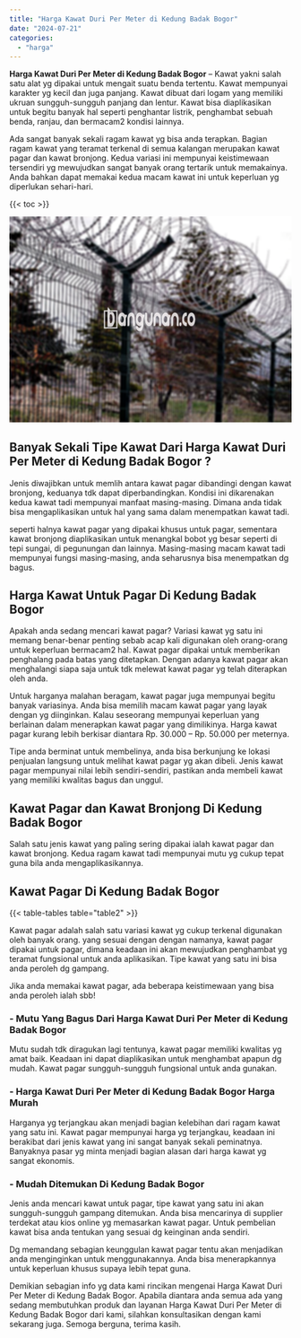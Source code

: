 ```yaml
---
title: "Harga Kawat Duri Per Meter di Kedung Badak Bogor"
date: "2024-07-21"
categories: 
  - "harga"
---
```


**Harga Kawat Duri Per Meter di Kedung Badak Bogor** – Kawat yakni salah satu alat yg dipakai untuk mengait suatu benda tertentu. Kawat mempunyai karakter yg kecil dan juga panjang. Kawat dibuat dari logam yang memiliki ukruan sungguh-sungguh panjang dan lentur. Kawat bisa diaplikasikan untuk begitu banyak hal seperti penghantar listrik, penghambat sebuah benda, ranjau, dan bermacam2 kondisi lainnya.

Ada sangat banyak sekali ragam kawat yg bisa anda terapkan. Bagian ragam kawat yang teramat terkenal di semua kalangan merupakan kawat pagar dan kawat bronjong. Kedua variasi ini mempunyai keistimewaan tersendiri yg mewujudkan sangat banyak orang tertarik untuk memakainya. Anda bahkan dapat memakai kedua macam kawat ini untuk keperluan yg diperlukan sehari-hari.

{{< toc >}}

![Harga Kawat Duri Per Meter di Kedung Badak Bogor](/images/jual-kawat-murah37.png)

## Banyak Sekali Tipe Kawat Dari Harga Kawat Duri Per Meter di Kedung Badak Bogor ?

Jenis diwajibkan untuk memlih antara kawat pagar dibandingi dengan kawat bronjong, keduanya tdk dapat diperbandingkan. Kondisi ini dikarenakan kedua kawat tadi mempunyai manfaat masing-masing. Dimana anda tidak bisa mengaplikasikan untuk hal yang sama dalam menempatkan kawat tadi.

seperti halnya kawat pagar yang dipakai khusus untuk pagar, sementara kawat bronjong diaplikasikan untuk menangkal bobot yg besar seperti di tepi sungai, di pegunungan dan lainnya. Masing-masing macam kawat tadi mempunyai fungsi masing-masing, anda seharusnya bisa menempatkan dg bagus.

## Harga Kawat Untuk Pagar Di Kedung Badak Bogor

Apakah anda sedang mencari kawat pagar? Variasi kawat yg satu ini memang benar-benar penting sebab acap kali digunakan oleh orang-orang untuk keperluan bermacam2 hal. Kawat pagar dipakai untuk memberikan penghalang pada batas yang ditetapkan. Dengan adanya kawat pagar akan menghalangi siapa saja untuk tdk melewat kawat pagar yg telah diterapkan oleh anda.

Untuk harganya malahan beragam, kawat pagar juga mempunyai begitu banyak variasinya. Anda bisa memilih macam kawat pagar yang layak dengan yg diinginkan. Kalau seseorang mempunyai keperluan yang berlainan dalam menerapkan kawat pagar yang dimilikinya. Harga kawat pagar kurang lebih berkisar diantara Rp. 30.000 – Rp. 50.000 per meternya.

Tipe anda berminat untuk membelinya, anda bisa berkunjung ke lokasi penjualan langsung untuk melihat kawat pagar yg akan dibeli. Jenis kawat pagar mempunyai nilai lebih sendiri-sendiri, pastikan anda membeli kawat yang memiliki kwalitas bagus dan unggul.

## Kawat Pagar dan Kawat Bronjong Di Kedung Badak Bogor

Salah satu jenis kawat yang paling sering dipakai ialah kawat pagar dan kawat bronjong. Kedua ragam kawat tadi mempunyai mutu yg cukup tepat guna bila anda mengaplikasikannya.

## Kawat Pagar Di Kedung Badak Bogor

{{< table-tables table="table2" >}}

Kawat pagar adalah salah satu variasi kawat yg cukup terkenal digunakan oleh banyak orang. yang sesuai dengan dengan namanya, kawat pagar dipakai untuk pagar, dimana keadaan ini akan mewujudkan penghambat yg teramat fungsional untuk anda aplikasikan. Tipe kawat yang satu ini bisa anda peroleh dg gampang.

Jika anda memakai kawat pagar, ada beberapa keistimewaan yang bisa anda peroleh ialah sbb!

### \- Mutu Yang Bagus Dari Harga Kawat Duri Per Meter di Kedung Badak Bogor

Mutu sudah tdk diragukan lagi tentunya, kawat pagar memiliki kwalitas yg amat baik. Keadaan ini dapat diaplikasikan untuk menghambat apapun dg mudah. Kawat pagar sungguh-sungguh fungsional untuk anda gunakan.

### \- Harga Kawat Duri Per Meter di Kedung Badak Bogor Harga Murah

Harganya yg terjangkau akan menjadi bagian kelebihan dari ragam kawat yang satu ini. Kawat pagar mempunyai harga yg terjangkau, keadaan ini berakibat dari jenis kawat yang ini sangat banyak sekali peminatnya. Banyaknya pasar yg minta menjadi bagian alasan dari harga kawat yg sangat ekonomis.

### \- Mudah Ditemukan Di Kedung Badak Bogor

Jenis anda mencari kawat untuk pagar, tipe kawat yang satu ini akan sungguh-sungguh gampang ditemukan. Anda bisa mencarinya di supplier terdekat atau kios online yg memasarkan kawat pagar. Untuk pembelian kawat bisa anda tentukan yang sesuai dg keinginan anda sendiri.

Dg memandang sebagian keunggulan kawat pagar tentu akan menjadikan anda menginginkan untuk menggunakannya. Anda bisa menerapkannya untuk keperluan khusus supaya lebih tepat guna.

Demikian sebagian info yg data kami rincikan mengenai Harga Kawat Duri Per Meter di Kedung Badak Bogor. Apabila diantara anda semua ada yang sedang membutuhkan produk dan layanan Harga Kawat Duri Per Meter di Kedung Badak Bogor dari kami, silahkan konsultasikan dengan kami sekarang juga. Semoga berguna, terima kasih.
